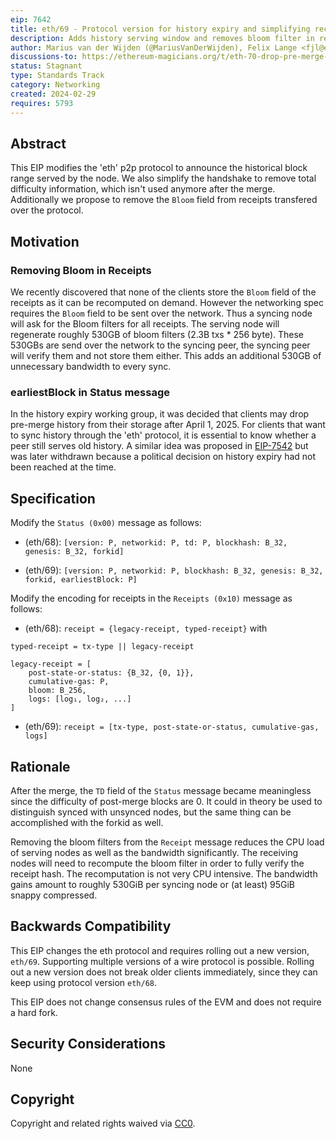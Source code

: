```yaml
---
eip: 7642
title: eth/69 - Protocol version for history expiry and simplifying receipts
description: Adds history serving window and removes bloom filter in receipt
author: Marius van der Wijden (@MariusVanDerWijden), Felix Lange <fjl@ethereum.org>
discussions-to: https://ethereum-magicians.org/t/eth-70-drop-pre-merge-fields-from-eth-protocol/19005
status: Stagnant
type: Standards Track
category: Networking
created: 2024-02-29
requires: 5793
---
```


## Abstract

This EIP modifies the 'eth' p2p protocol to announce the historical block range served by
the node. We also simplify the handshake to remove total difficulty information, which
isn't used anymore after the merge. Additionally we propose to remove the `Bloom` field
from receipts transfered over the protocol.

## Motivation

### Removing Bloom in Receipts

We recently discovered that none of the clients store the `Bloom` field of the receipts as
it can be recomputed on demand. However the networking spec requires the `Bloom` field to
be sent over the network. Thus a syncing node will ask for the Bloom filters for all
receipts. The serving node will regenerate roughly 530GB of bloom filters (2.3B txs * 256
byte). These 530GBs are send over the network to the syncing peer, the syncing peer will
verify them and not store them either. This adds an additional 530GB of unnecessary
bandwidth to every sync.

### earliestBlock in Status message

In the history expiry working group, it was decided that clients may drop pre-merge
history from their storage after April 1, 2025. For clients that want to sync history
through the 'eth' protocol, it is essential to know whether a peer still serves old
history. A similar idea was proposed in
[EIP-7542](https://eips.ethereum.org/EIPS/eip-7542) but was later withdrawn because a
political decision on history expiry had not been reached at the time.

## Specification

Modify the `Status (0x00)` message as follows:

- (eth/68): `[version: P, networkid: P, td: P, blockhash: B_32, genesis: B_32, forkid]`

- (eth/69): `[version: P, networkid: P, blockhash: B_32, genesis: B_32, forkid, earliestBlock: P]`

Modify the encoding for receipts in the `Receipts (0x10)` message as follows:

- (eth/68): `receipt = {legacy-receipt, typed-receipt}` with

```
typed-receipt = tx-type || legacy-receipt

legacy-receipt = [
    post-state-or-status: {B_32, {0, 1}},
    cumulative-gas: P,
    bloom: B_256,
    logs: [log₁, log₂, ...]
]
```

- (eth/69): `receipt = [tx-type, post-state-or-status, cumulative-gas, logs]`

## Rationale

After the merge, the `TD` field of the `Status` message became meaningless since the
difficulty of post-merge blocks are 0. It could in theory be used to distinguish synced
with unsynced nodes, but the same thing can be accomplished with the forkid as well.

Removing the bloom filters from the `Receipt` message reduces the CPU load of serving
nodes as well as the bandwidth significantly. The receiving nodes will need to recompute
the bloom filter in order to fully verify the receipt hash. The recomputation is not very
CPU intensive. The bandwidth gains amount to roughly 530GiB per syncing node or (at least)
95GiB snappy compressed.

## Backwards Compatibility

This EIP changes the eth protocol and requires rolling out a new version, `eth/69`.
Supporting multiple versions of a wire protocol is possible. Rolling out a new version
does not break older clients immediately, since they can keep using protocol version
`eth/68`.

This EIP does not change consensus rules of the EVM and does not require a hard fork.

## Security Considerations

None

## Copyright

Copyright and related rights waived via [CC0](../LICENSE.md).
